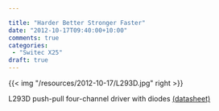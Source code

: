 ```yaml
---

title: "Harder Better Stronger Faster"
date: "2012-10-17T09:40:00+10:00"
comments: true
categories:
 - "Switec X25"
draft: true
---
```


{{< img "/resources/2012-10-17/L293D.jpg" right >}}

L293D push-pull four-channel driver with diodes [(datasheet)](/resources/L293D_ST.pdf)

